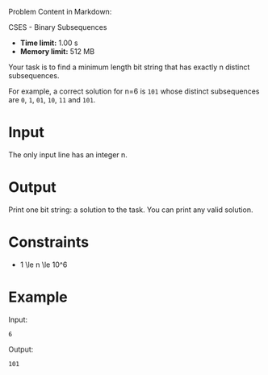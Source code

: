 Problem Content in Markdown:


CSES \- Binary Subsequences




* **Time limit:** 1\.00 s
* **Memory limit:** 512 MB




Your task is to find a minimum length bit string that has exactly n distinct subsequences.


For example, a correct solution for n\=6 is `101` whose distinct subsequences are `0`, `1`, `01`, `10`, `11` and `101`.


Input
=====


The only input line has an integer n.


Output
======


Print one bit string: a solution to the task. You can print any valid solution.


Constraints
===========


* 1 \\le n \\le 10^6


Example
=======


Input:



```
6

```

Output:



```
101

```
 
